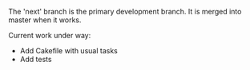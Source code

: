 The 'next' branch is the primary development branch. It is merged into master
when it works.

Current work under way:

- Add Cakefile with usual tasks
- Add tests

